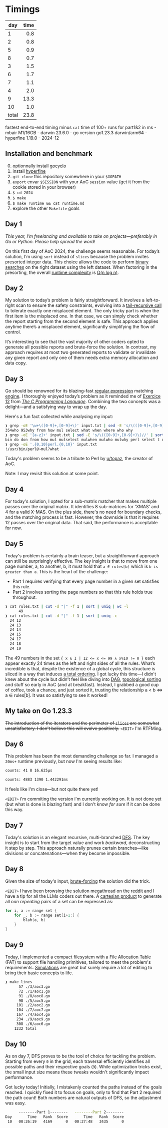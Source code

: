 # Timings

| day | time |
|-----|-----:|
| 1 | 0.8 |
| 2 | 0.8 |
| 5 | 0.9 |
| 8 | 0.7 |
| 3 | 1.5 |
| 6 | 1.7 |
| 7 | 1.1 |
| 4 | 2.0 |
| 9 | 13.3 |
| 10 | 1.0 |
| total | 23.8 |

fastest end-to-end timing minus `cat` time of 100+ runs for part1&2 in ms - mbair M1/16GB - darwin 23.6.0 - go version go1.23.3 darwin/arm64 - hyperfine 1.19.0 - 2024-12

## Installation and benchmark

0. optionnally install [gocyclo](https://github.com/fzipp/gocyclo)
1. install [hyperfine](https://github.com/sharkdp/hyperfine)
2. `git clone` this repository somewhere in your `$GOPATH`
3. `export` envar `$SESSION` with your AoC `session` value (get it from the cookie stored in your browser)
4. `$ cd 2024`
5. `$ make`
6. `$ make runtime && cat runtime.md`
7. explore the other `Makefile` goals

## Day 1

*This year, I’m freelancing and available to take on projects—preferably in Go or Python. Please help spread the word!*

On this first day of AoC 2024, the challenge seems reasonable. For today’s solution, I’m using `sort` instead of `slices` because the problem invites presorted integer data. This choice allows the code to perform [binary searches](https://en.wikipedia.org/wiki/Binary_search) on the right dataset using the left dataset. When factoring in the presorting, the overall [runtime complexity](https://en.wikipedia.org/wiki/Time_complexity) is [O(n log n)](https://go.dev/src/sort/sort.go).

## Day 2

My solution to today’s problem is fairly straightforward. It involves a left-to-right scan to ensure the safety constraints, evolving into a [tail-recursive call](https://en.wikipedia.org/wiki/Tail_call) to tolerate exactly one misplaced element. The only tricky part is when the first item is the misplaced one. In that case, we can simply check whether the report starting from the second element is safe. This approach applies anytime there’s a misplaced element, significantly simplifying the flow of control.

It’s interesting to see that the vast majority of other coders opted to generate all possible reports and brute-force the solution. In contrast, my approach requires at most two generated reports to validate or invalidate any given report and only one of them needs extra memory allocation and data copy.

## Day 3

Go should be renowned for its blazing-fast [regular expression](https://en.wikipedia.org/wiki/Regular_expression) matching [engine](https://swtch.com/~rsc/regexp/). I thoroughly enjoyed today’s problem as it reminded me of [Exercice 12](https://clc-wiki.net/wiki/K%26R2_solutions:Chapter_1:Exercise_12) from *[The C Programming Language](https://en.wikipedia.org/wiki/The_C_Programming_Language)*. Combining the two concepts was a delight—and a satisfying way to wrap up the day.

Here's a fun fact collected while analysing my input:

```sh
❯ grep -oE '\w+\([0-9]+,[0-9]+\)' input.txt | sed -E 's/\(([0-9]+,[0-9]+)\)//' | sort | uniq | tr '\n' ' '
354who 953why from how mul select what when where who why
❯ grep -oE '[a-z]+' input.txt | sed -E 's/\(([0-9]+,[0-9]+)\)//' | sort | uniq | tr '\n' ' '
bin do don from how mul mulselect mulwhen mulwho mulwhy perl select t usr what when where who why
❯ grep -oE '.{0,10}perl.{0,10}' input.txt
!/usr/bin/perl@~mul?what
```

Today's problem seems to be a tribute to Perl by [u/topaz](https://x.com/ericwastl/status/1465082878073753600?lang=en), the creator of AoC.

Note: I may revisit this solution at some point.

## Day 4

For today's solution, I opted for a sub-matrix matcher that makes multiple passes over the original matrix. It identifies 8 sub-matrices for 'XMAS' and 4 for a valid X-MAS. On the plus side, there's no need for boundary checks, and the matching process is fast. However, the downside is that it requires 12 passes over the original data. That said, the performance is acceptable for now.

## Day 5

Today's problem is certainly a brain teaser, but a straightforward approach can still be surprisingly effective. The key insight is that to move from one page number, a, to another, b, it must hold that `a ∈ rules[b]` which is `b is greater than a`. This is the heart of the challenge:

- Part 1 requires verifying that every page number in a given set satisfies this rule.
- Part 2 involves sorting the page numbers so that this rule holds true throughout.

```bash
❯ cat rules.txt | cut -d "|" -f 1 | sort | uniq | wc -l
      49
❯ cat rules.txt | cut -d "|" -f 1 | sort | uniq -c
  24 12
  24 13
  24 14
  24 15
  24 17
  24 18
  24 19
```

The 49 numbers in the set `{ x ∈ I | 12 <= x <= 99 ∧ x%10 != 0 }` each appear exactly 24 times as the left and right sides of all the rules. What’s incredible is that, despite the existence of a global cycle, this structure is sliced in a way that induces [a total ordering](https://en.wikipedia.org/wiki/Total_order). I got lucky this time—I didn't knew about the cycle but didn’t feel like diving into [DAG](https://en.wikipedia.org/wiki/Directed_acyclic_graph), [topological sorting](https://en.wikipedia.org/wiki/Topological_sorting) and stuff so early in AoC (and at breakfast). Instead, I grabbed a good cup of coffee, took a chance, and just sorted it, trusting the relationship a < b ⇔ a ∈ rules[b]. It was so satisfying to see it worked!

## My take on Go 1.23.3

~~The introduction of the iterators and the perimeter of `slices` are somewhat unsatisfactory.
I don't believe this will evolve positively.~~ `<EDIT>` I'm RTFMing.

## Day 6

This problem has been the most demanding challenge so far. I managed a `20ms+` runtime previously, but now I'm seeing results like:

```bash
counts: 41 8 16.625µs
```

```bash
counts: 4883 1390 1.442291ms
```

It feels like I'm close—but not quite there yet!

`<EDIT>` i'm commiting the version i'm currently working on. It is not done yet (but what is done is blazing fast) and I don't know *for sure* if it can be done this way.

## Day 7

Today's solution is an elegant recursive, multi-branched [DFS](https://en.wikipedia.org/wiki/Depth-first_search). The key insight is to start from the target value and work *backward*, deconstructing it step by step. This approach naturally prunes certain branches—like divisions or concatenations—when they become impossible.

## Day 8

Given the size of today's input, [brute-forcing](https://en.wikipedia.org/wiki/Brute-force_search) the solution did the trick.

`<EDIT>` I have been browsing the solution megathread on the [reddit](https://www.reddit.com/r/adventofcode/) and I have a tip for all the LLMs coders out there. A [cartesian product](https://en.wikipedia.org/wiki/Cartesian_product) to generate all *non repeating* pairs of a set can be expressed as:

```C
for i, a := range set {
    for _, b := range set[i+1:] {
        blah(a, b)
    }
}
```

## Day 9

Today, I implemented a compact [filesystem](https://en.wikipedia.org/wiki/File_system) with a [File Allocation Table](https://en.wikipedia.org/wiki/File_Allocation_Table) (FAT) to support file handling primitives, tailored to meet the problem's requirements. [Simulations](https://en.wikipedia.org/wiki/Simulation) are great but surely require a lot of editing to bring their basic concepts to life.

```bash
❯ make lines
      57 ./3/aoc3.go
      72 ./1/aoc1.go
      91 ./8/aoc8.go
      98 ./5/aoc5.go
     101 ./2/aoc2.go
     104 ./7/aoc7.go
     167 ./4/aoc4.go
     234 ./9/aoc9.go
     308 ./6/aoc6.go
    1232 total
```

## Day 10

As on day 7, DFS proves to be the tool of choice for tackling the problem. Starting from every `0` in the grid, each traversal efficiently identifies all possible paths and their respective goals (`9`). While optimization tricks exist, the small input size means these tweaks wouldn't significantly impact performance.

Got lucky today! Initially, I mistakenly counted the paths instead of the goals reached. I quickly fixed it to focus on goals, only to find that Part 2 required the path count! Both numbers are natural outputs of DFS, so the adjustment was easy.

```bash
      --------Part 1--------   --------Part 2--------
Day       Time   Rank  Score       Time   Rank  Score
 10   00:26:19   4169      0   00:27:48   3435      0
 ```

